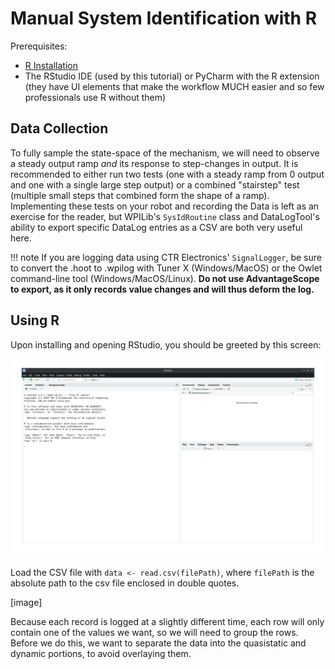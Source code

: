 # Manual System Identification with R

Prerequisites:
- [R Installation](https://www.r-project.org/)
- The RStudio IDE (used by this tutorial) or PyCharm with the R extension (they have UI elements that make the workflow MUCH easier and so few professionals use R without them)

## Data Collection

To fully sample the state-space of the mechanism, we will need to observe a steady output ramp *and* its response to step-changes in output. It is recommended to either run two tests (one with a steady ramp from 0 output and one with a single large step output) or a combined "stairstep" test (multiple small steps that combined form the shape of a ramp). Implementing these tests on your robot and recording the Data is left as an exercise for the reader, but WPILib's `SysIdRoutine` class and DataLogTool's ability to export specific DataLog entries as a CSV are both very useful here.

!!! note
    If you are logging data using CTR Electronics' `SignalLogger`, be sure to convert the .hoot to .wpilog with Tuner X (Windows/MacOS) or the Owlet command-line tool (Windows/MacOS/Linux). **Do not use AdvantageScope to export, as it only records value changes and will thus deform the log.**

## Using R

Upon installing and opening RStudio, you should be greeted by this screen:

![RStudio Home Screen](media/manual-id/rstudio/rstudio-home.png)

Load the CSV file with `data <- read.csv(filePath)`, where `filePath` is the absolute path to the csv file enclosed in double quotes.

[image]

Because each record is logged at a slightly different time, each row will only contain one of the values we want, so we will need to group the rows. Before we do this, we want to separate the data into the quasistatic and dynamic portions, to avoid overlaying them.

